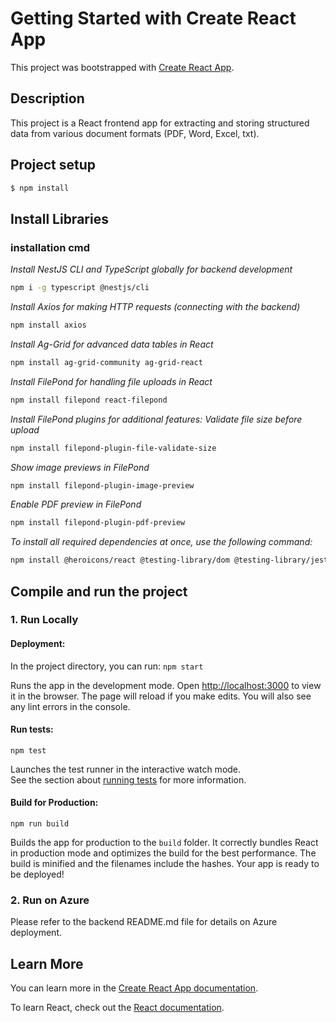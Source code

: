 # Getting Started with Create React App

This project was bootstrapped with [Create React App](https://github.com/facebook/create-react-app).

## Description
This project is a React frontend app for extracting and storing structured data from various document formats (PDF, Word, Excel, txt).

## Project setup
```bash
$ npm install
```
## Install Libraries
### installation cmd
*Install NestJS CLI and TypeScript globally for backend 
development*
```bash
npm i -g typescript @nestjs/cli
```
*Install Axios for making HTTP requests (connecting with the backend)*
```bash
npm install axios
```
*Install Ag-Grid for advanced data tables in React*
```bash
npm install ag-grid-community ag-grid-react
```
*Install FilePond for handling file uploads in React*
```bash
npm install filepond react-filepond
```
*Install FilePond plugins for additional features:*
*Validate file size before upload*
```bash
npm install filepond-plugin-file-validate-size
``` 
*Show image previews in FilePond* 
```bash
npm install filepond-plugin-image-preview 
``` 
*Enable PDF preview in FilePond*     
```bash
npm install filepond-plugin-pdf-preview 
```               

*To install all required dependencies at once, use the following command:*
```bash
npm install @heroicons/react @testing-library/dom @testing-library/jest-dom @testing-library/react @testing-library/user-event @types/jest @types/node @types/react @types/react-dom ag-grid-community ag-grid-react axios filepond filepond-plugin-file-validate-size filepond-plugin-image-preview filepond-plugin-pdf-preview react react-dom react-filepond react-router-dom react-scripts react-toastify typescript web-vitals autoprefixer postcss @types/axios @types/react-router-dom @types/react-toastify
```
## Compile and run the project
### 1. Run Locally

#### Deployment:
In the project directory, you can run:
 `npm start`

Runs the app in the development mode.
Open [http://localhost:3000](http://localhost:3000) to view it in the browser. The page will reload if you make edits. You will also see any lint errors in the console.

#### Run tests:
`npm test`

Launches the test runner in the interactive watch mode.\
See the section about [running tests](https://facebook.github.io/create-react-app/docs/running-tests) for more information.

#### Build for Production:
`npm run build`

Builds the app for production to the `build` folder.
It correctly bundles React in production mode and optimizes the build for the best performance. The build is minified and the filenames include the hashes. Your app is ready to be deployed!

### 2. Run on Azure 
Please refer to the backend README.md file for details on Azure deployment.

## Learn More

You can learn more in the [Create React App documentation](https://facebook.github.io/create-react-app/docs/getting-started).

To learn React, check out the [React documentation](https://reactjs.org/).
